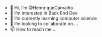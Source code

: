 - 👋 Hi, I’m @HennriqueCarvalho
- 👀 I’m interested in Back End Dev
- 🌱 I’m currently learning computer science
- 💞️ I’m looking to collaborate on ...
- 📫 How to reach me ...

<!---
HennriqueCarvalho/HennriqueCarvalho is a ✨ special ✨ repository because its `README.md` (this file) appears on your GitHub profile.
You can click the Preview link to take a look at your changes.
--->

